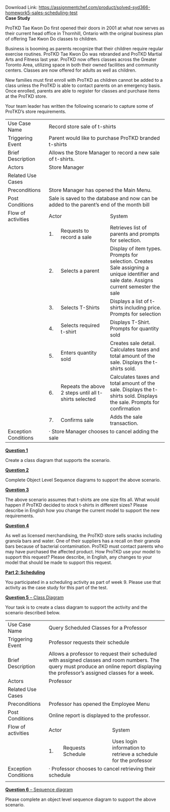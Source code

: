 Download Link: https://assignmentchef.com/product/solved-syd366-homework5-sales-scheduling-test
<br>
<strong>Case Study</strong>

ProTKD Tae Kwon Do first opened their doors in 2001 at what now serves as their current head office in Thornhill, Ontario with the original business plan of offering Tae Kwon Do classes to children.

Business is booming as parents recognize that their children require regular exercise routines.  ProTKD Tae Kwon Do was rebranded and ProTKD Martial Arts and Fitness last year.  ProTKD now offers classes across the Greater Toronto Area, utilizing space in both their owned facilities and community centers.  Classes are now offered for adults as well as children.

New families must first enroll with ProTKD as children cannot be added to a class unless the ProTKD is able to contact parents on an emergency basis.  Once enrolled, parents are able to register for classes and purchase items at the ProTKD store.

Your team leader has written the following scenario to capture some of ProTKD’s store requirements.

<table>

 <tbody>

  <tr>

   <td width="125">Use Case Name</td>

   <td colspan="3" width="498">Record store sale of t-shirts</td>

  </tr>

  <tr>

   <td width="125">Triggering Event</td>

   <td colspan="3" width="498">Parent would like to purchase ProTKD branded t-shirts</td>

  </tr>

  <tr>

   <td width="125">Brief Description</td>

   <td colspan="3" width="498">Allows the Store Manager to record a new sale of t-shirts.</td>

  </tr>

  <tr>

   <td width="125">Actors</td>

   <td colspan="3" width="498">Store Manager</td>

  </tr>

  <tr>

   <td width="125">Related Use Cases</td>

   <td colspan="3" width="498"> </td>

  </tr>

  <tr>

   <td width="125">Preconditions</td>

   <td colspan="3" width="498">Store Manager has opened the Main Menu.</td>

  </tr>

  <tr>

   <td width="125">Post Conditions</td>

   <td colspan="3" width="498">Sale is saved to the database and now can be added to the parent’s end of the month bill</td>

  </tr>

  <tr>

   <td width="125">Flow of activities</td>

   <td colspan="2" width="252">Actor</td>

   <td width="246">System</td>

  </tr>

  <tr>

   <td width="125"> </td>

   <td width="30">1.</td>

   <td width="222">Requests to record a sale</td>

   <td width="246">Retrieves list of parents and prompts for selection. </td>

  </tr>

  <tr>

   <td width="125"> </td>

   <td width="30">2.</td>

   <td width="222">Selects a parent</td>

   <td width="246">Display of item types.  Prompts for selection.  Creates Sale assigning a unique identifier and sale date.  Assigns current semester the sale</td>

  </tr>

  <tr>

   <td width="125"> </td>

   <td width="30">3.</td>

   <td width="222">Selects T-Shirts</td>

   <td width="246">Displays a list of t-shirts including price.  Prompts for selection</td>

  </tr>

  <tr>

   <td width="125"> </td>

   <td width="30">4.</td>

   <td width="222">Selects required t-shirt</td>

   <td width="246">Displays T-Shirt. Prompts for quantity sold</td>

  </tr>

  <tr>

   <td width="125"> </td>

   <td width="30">5.</td>

   <td width="222">Enters quantity sold</td>

   <td width="246">Creates sale detail. Calculates taxes and total amount of the sale.  Displays the t-shirts sold.</td>

  </tr>

  <tr>

   <td width="125"> </td>

   <td width="30">6.</td>

   <td width="222">Repeats the above 2 steps until all t-shirts selected</td>

   <td width="246">Calculates taxes and total amount of the sale.  Displays the t-shirts sold.  Displays the sale. Prompts for confirmation</td>

  </tr>

  <tr>

   <td width="125"> </td>

   <td width="30">7.</td>

   <td width="222">Confirms sale</td>

   <td width="246">Adds the sale transaction.</td>

  </tr>

  <tr>

   <td width="125">Exception Conditions</td>

   <td colspan="3" width="498">·         Store Manager chooses to cancel adding the sale</td>

  </tr>

 </tbody>

</table>




<strong><u>Question 1</u></strong><u> </u>

Create a class diagram that supports the scenario.

<strong><u>Question 2</u></strong><u> </u>

Complete Object Level Sequence diagrams to support the above scenario.

<strong><u>Question 3</u></strong><u> </u>

The above scenario assumes that t-shirts are one size fits all.  What would happen if ProTKD decided to stock t-shirts in different sizes?  Please describe in English how you change the current model to support the new requirements.

<strong><u>Question 4</u></strong><u> </u>

As well as licensed merchandising, the ProTKD store sells snacks including granola bars and water.  One of their suppliers has a recall on their granola bars because of bacterial contamination.  ProTKD must contact parents who may have purchased the affected product.  How ProTKD use your model to support this request?  Please describe, in English, any changes to your model that should be made to support this request.

<strong><u>Part 2: Scheduling</u></strong>

You participated in a scheduling activity as part of week 9.  Please use that activity as the case study for this part of the test.

<strong><u>Question 5</u></strong><u> – Class Diagram </u>

Your task is to create a class diagram to support the activity and the scenario described below.

<table>

 <tbody>

  <tr>

   <td width="125">Use Case Name</td>

   <td colspan="3" width="516">Query Scheduled Classes for a Professor</td>

  </tr>

  <tr>

   <td width="125">Triggering Event</td>

   <td colspan="3" width="516">Professor requests their schedule</td>

  </tr>

  <tr>

   <td width="125">Brief Description</td>

   <td colspan="3" width="516">Allows a professor to request their scheduled with assigned classes and room numbers.  The query must produce an online report displaying the professor’s assigned classes for a week.</td>

  </tr>

  <tr>

   <td width="125">Actors</td>

   <td colspan="3" width="516">Professor</td>

  </tr>

  <tr>

   <td width="125">Related Use Cases</td>

   <td colspan="3" width="516"> </td>

  </tr>

  <tr>

   <td width="125">Preconditions</td>

   <td colspan="3" width="516">Professor has opened the Employee Menu</td>

  </tr>

  <tr>

   <td width="125">Post Conditions</td>

   <td colspan="3" width="516">Online report is displayed to the professor.</td>

  </tr>

  <tr>

   <td width="125">Flow of activities</td>

   <td colspan="2" width="270">Actor</td>

   <td width="246">System</td>

  </tr>

  <tr>

   <td width="125"> </td>

   <td width="48">1.</td>

   <td width="222">Requests Schedule</td>

   <td width="246">Uses login information to retrieve a schedule for the professor </td>

  </tr>

  <tr>

   <td width="125">Exception Conditions</td>

   <td colspan="3" width="516">·         Professor chooses to cancel retrieving their schedule</td>

  </tr>

  <tr>

   <td width="125"></td>

   <td width="48"></td>

   <td width="222"></td>

   <td width="246"></td>

  </tr>

 </tbody>

</table>




<strong><u>Question 6</u></strong><u> – Sequence diagram</u>

Please complete an object level sequence diagram to support the above scenario.